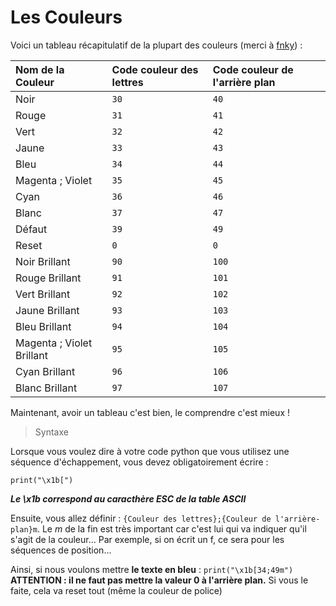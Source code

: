 # Les Couleurs

Voici un tableau récapitulatif de la plupart des couleurs (merci à [fnky](https://gist.github.com/fnky/458719343aabd01cfb17a3a4f7296797)) :

| Nom de la Couleur | Code couleur des lettres | Code couleur de l'arrière plan |
| :---------------- | :----------------------- | :----------------------------- |
| Noir              | `30`                     | `40`                           |
| Rouge             | `31`                     | `41`                           |
| Vert              | `32`                     | `42`                           |
| Jaune             | `33`                     | `43`                           |
| Bleu              | `34`                     | `44`                           |
| Magenta ; Violet  | `35`                     | `45`                           |
| Cyan              | `36`                     | `46`                           |
| Blanc             | `37`                     | `47`                           |
| Défaut            | `39`                     | `49`                           |
| Reset             | `0`                      | `0`                            |
| Noir Brillant     | `90`                     | `100`                          |
| Rouge Brillant    | `91`                     | `101`                          |
| Vert Brillant     | `92`                     | `102`                          |
| Jaune Brillant    | `93`                     | `103`                          |
| Bleu Brillant     | `94`                     | `104`                          |
| Magenta ; Violet Brillant | `95`             | `105`                          |
| Cyan Brillant     | `96`                     | `106`                          |
| Blanc Brillant    | `97`                     | `107`                          |

Maintenant, avoir un tableau c'est bien, le comprendre c'est mieux !

>Syntaxe

Lorsque vous voulez dire à votre code python que vous utilisez une séquence d'échappement, vous devez obligatoirement écrire :
```
print("\x1b[")
```
***Le \x1b correspond au caracthère ESC de la table ASCII***

Ensuite, vous allez définir : ```{Couleur des lettres};{Couleur de l'arrière-plan}m```. Le *m* de la fin est très important car c'est lui qui va indiquer qu'il s'agit de la couleur... Par exemple, si on écrit un f, ce sera pour les séquences de position...

Ainsi, si nous voulons mettre **le texte en bleu** :
``
print("\x1b[34;49m")
``
**ATTENTION : il ne faut pas mettre la valeur 0 à l'arrière plan.**
Si vous le faite, cela va reset tout (même la couleur de police)
